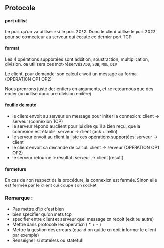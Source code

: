 ## Protocole

#### port utilisé
Le port qu'on va utiliser est le port 2022. Donc le client utilise le port 2022 pour se connecteur au serveur qui écoute ce dernier port TCP

#### format
Les 4 opérations supportées sont addition, soustraction, multiplication, division. on utilisera ces mot-réservés `ADD`, `SUB`, `MUL`, `DIV`


Le client, pour demander son calcul envoit un message au format (OPERATION OP1 OP2)


Nous prennons juste des entiers en arguments, et ne retournous que des entier (on utilise donc une division entière)

#### feuille de route

* le client envoit au serveur un message pour initier la connexion: client -> serveur (connexion TCP)
* le serveur répond au client pour lui dire qu'il a bien reçu, que la connexion est établie: serveur -> client (ack + hello)
* le serveur envoit au client la liste des opérations supportées: serveur -> client 
* le client envoit sa demande de calcul: client -> serveur (OPERATION OP1 OP2)
* le serveur retourne le résultat: serveur -> client (result)

#### fermeture

En cas de non respect de la procédure, la connexion est fermée. Sinon elle est fermée par le client qui coupe son socket


### Remarque : 
* Pas mettre d'ip c'est bien
* bien specifier qu'on mets tcp 
* specifier entre client et serveur quel message on recoit (exit ou autre)
* Mettre dans protocole les operation ( * + - ) 
* Mettre la gestion des erreurs (quand on quitte on doit informer le client par exemple)
* Renseigner si stateless ou statefull
